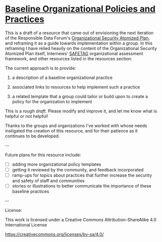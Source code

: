 # [Baseline Organizational Policies and Practices](https://github.com/mfc/baseline-org-policies/blob/master/baseline%20security%20practices.md)

This is a draft of a resource that came out of envisioning the next iteration of the 
Responsible Data Forum's [Organizational Security Atomized Plan](https://github.com/the-engine-room/responsible-data/tree/master/organizational-security-atomized-plan), and reframing it as a guide towards implementation within a group. In 
this reframing I have relied heavily on the content of the Organizational Security 
Atomized Plan itself, Internews' [SAFETAG](https://github.com/OpenInternet/SAFETAG/) 
organizational assessment framework, and other resources listed in the 
resources section.  

The current approach is to provide: 

1. a description of a baseline organizational practice 

2. associated links to resources to help implement such a practice

3. a related template that a group could tailor or build upon to 
create a policy for the organization to implement

This is a *rough draft*. Please modify and improve it, and let me know what is helpful or not helpful! 

Thanks to the groups and organizations I've worked with whose needs 
instigated the creation of this resource, and for their patience as it 
continues to be developed. 

--

Future plans for this resource include:

- [ ] adding more organizational policy templates
- [ ] getting it reviewed by the community, and feedback incorporated
- [ ] ramp-ups for topics about practices that further increase the 
security and safety of staff and communities
- [ ] stories or illustrations to better communicate the importance of 
these baseline practices

--

License:

This work is licensed under a Creative Commons Attribution-ShareAlike 4.0 International License

https://creativecommons.org/licenses/by-sa/4.0/

